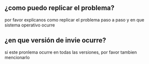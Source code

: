 ## ¿como puedo replicar el problema?
por favor explicanos como replicar el problema paso a paso y en que sistema operativo ocurre
## ¿en que versión de invie ocurre?
si este pronlema ocurre en todas las versiones, por favor tambien mencionarlo
